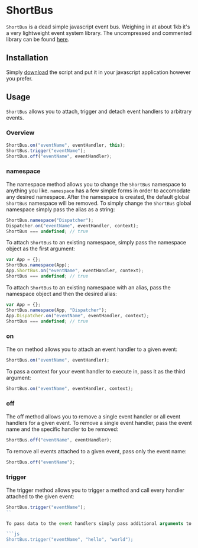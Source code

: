 ShortBus
========

`ShortBus` is a dead simple javascript event bus. Weighing in at about 1kb it's a very lightweight event system library. The uncompressed and commented library can be found [here](https://raw.github.com/daytonn/shortbus/master/src/shortbus.js).

Installation
------------
Simply [download](https://raw.github.com/daytonn/shortbus/master/lib/shortbus.js) the script and put it in your javascript application however you prefer.


Usage
-----
`ShortBus` allows you to attach, trigger and detach event handlers to arbitrary events.


### Overview

```js
ShortBus.on("eventName", eventHandler, this);
ShortBus.trigger("eventName");
ShortBus.off("eventName", eventHandler);
```

### namespace

The namespace method allows you to change the `ShortBus` namespace to anything you like. `namespace` has a few simple forms in order to accomodate any desired namespace. After the namespace is created, the default global `ShortBus` namespace will be removed. To simply change the `ShortBus` global namespace simply pass the alias as a string:

```js
ShortBus.namespace("Dispatcher");
Dispatcher.on("eventName", eventHandler, context);
ShortBus === undefined; // true
```

To attach `ShortBus` to an existing namespace, simply pass the namespace object as the first argument:

```js
var App = {};
ShortBus.namespace(App);
App.ShortBus.on("eventName", eventHandler, context);
ShortBus === undefined; // true
```

To attach `ShortBus` to an existing namespace with an alias, pass the namespace object and then the desired alias:

```js
var App = {};
ShortBus.namespace(App, "Dispatcher");
App.Dispatcher.on("eventName", eventHandler, context);
ShortBus === undefined; // true
```

### on

The on method allows you to attach an event handler to a given event:

```js
ShortBus.on("eventName", eventHandler);
```

To pass a context for your event handler to execute in, pass it as the third argument:

```js
ShortBus.on("eventName", eventHandler, context);
```

### off

The off method allows you to remove a single event handler or all event handlers for a given event. To remove a single event handler, pass the event name and the specific handler to be removed:

```js
ShortBus.off("eventName", eventHandler);
```

To remove all events attached to a given event, pass only the event name:

```js
ShortBus.off("eventName");
```

### trigger

The trigger method allows you to trigger a method and call every handler attached to the given event:

```js
ShortBus.trigger("eventName");
``

To pass data to the event handlers simply pass additional arguments to the trigger method:

```js
ShortBus.trigger("eventName", "hello", "world");
```



